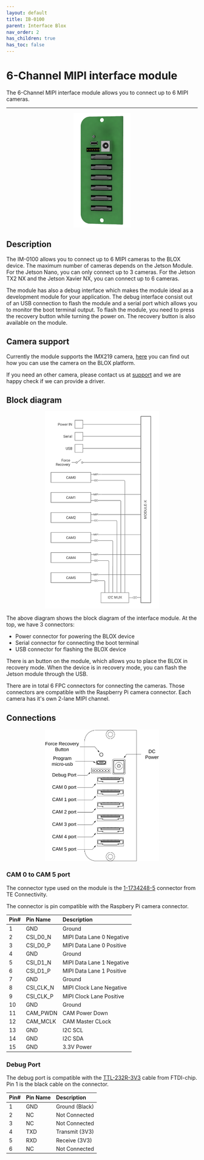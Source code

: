 ```yaml
---
layout: default
title: IB-0100
parent: Interface Blox
nav_order: 2
has_children: true
has_toc: false
---
```


# 6-Channel MIPI interface module

The 6-Channel MIPI interface module allows you to connect up to 6 MIPI cameras.

---

<p align="center">
<img src="/assets/images/pages/interface-blox/IB-0100/IB-0100%20Render.png" width="150">
</p>

## Description

The IM-0100 allows you to connect up to 6 MIPI cameras to the BLOX device. 
The maximum number of cameras depends on the Jetson Module. 
For the Jetson Nano, you can only connect up to 3 cameras. 
For the Jetson TX2 NX and the Jetson Xavier NX, you can connect up to 6 cameras.

The module has also a debug interface which makes the module ideal as a development module for your application. 
The debug interface consist out of an USB connection to flash the module and a serial port which allows you to monitor the boot terminal output.
To flash the module, you need to press the recovery button while turning the power on. 
The recovery button is also available on the module.

## Camera support

Currently the module supports the IMX219 camera, [here](/pages/interface-blox/6-channel-mipi/imx219.html) you can find out how you can use the camera on the BLOX platform.

If you need an other camera, please contact us at [support](mailto:support@ai-blox.com?subject=[Docs]%20Camera%20driver%20request) and we are happy check if we can provide a driver.

## Block diagram

<p align="center">
<img src="/assets/images/pages/interface-blox/IB-0100/IB-0100%20BlockDiagram.svg" width="300">
</p>

The above diagram shows the block diagram of the interface module. At the top, we have 3 connectors:
* Power connector for powering the BLOX device
* Serial connector for connecting the boot terminal 
* USB connector for flashing the BLOX device

There is an button on the module, which allows you to place the BLOX in recovery mode.
When the device is in recovery mode, you can flash the Jetson module through the USB.

There are in total 6 FPC connectors for connecting the cameras. 
Those connectors are compatible with the Raspberry Pi camera connector. 
Each camera has it's own 2-lane MIPI channel. 


## Connections

<p align="center">
<img src="/assets/images/pages/interface-blox/IB-0100/IB-0100%20Connections.svg" width="300">
</p>

### CAM 0 to CAM 5 port 

The connector type used on the module is the [1-1734248-5](https://www.te.com/usa-en/product-1-1734248-5.html?te_campaign=oct_glo_manufacturer&elqCampaignId=26136&te_bu=Cor&te_type=other) connector from TE Connectivity.

The connector is pin compatible with the Raspbery Pi camera connector. 

| Pin# | Pin Name  | Description               |
|:-----|:----------|:--------------------------|
| 1    | GND       | Ground                    |
| 2    | CSI_D0_N  | MIPI Data Lane 0 Negative |
| 3    | CSI_D0_P  | MIPI Data Lane 0 Positive |
| 4    | GND       | Ground                    |
| 5    | CSI_D1_N  | MIPI Data Lane 1 Negative |
| 6    | CSI_D1_P  | MIPI Data Lane 1 Positive |
| 7    | GND       | Ground                    |
| 8    | CSI_CLK_N | MIPI Clock Lane Negative  |
| 9    | CSI_CLK_P | MIPI Clock Lane Positive  |
| 10   | GND       | Ground                    |
| 11   | CAM_PWDN  | CAM Power Down            |
| 12   | CAM_MCLK  | CAM Master CLock          |
| 13   | GND       | I2C SCL                   |
| 14   | GND       | I2C SDA                   |
| 15   | GND       | 3.3V Power                |

### Debug Port

The debug port is compatible with the [TTL-232R-3V3](https://ftdichip.com/products/ttl-232r-3v3/) cable from FTDI-chip.
Pin 1 is the black cable on the connector.

| Pin# | Pin Name  | Description               |
|:-----|:----------|:--------------------------|
| 1    | GND       | Ground (Black)            |
| 2    | NC        | Not Connected             |
| 3    | NC        | Not Connected             |
| 4    | TXD       | Transmit (3V3)            |
| 5    | RXD       | Receive (3V3)             |
| 6    | NC        | Not Connected             |